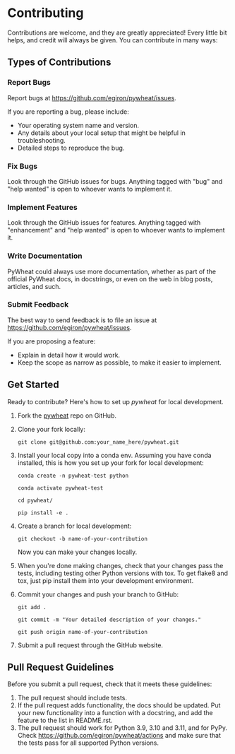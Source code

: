 # Contributing

Contributions are welcome, and they are greatly appreciated! Every
little bit helps, and credit will always be given. You can contribute in many ways:

## Types of Contributions

### Report Bugs

Report bugs at <https://github.com/egiron/pywheat/issues>.

If you are reporting a bug, please include:

-   Your operating system name and version.
-   Any details about your local setup that might be helpful in troubleshooting.
-   Detailed steps to reproduce the bug.

### Fix Bugs

Look through the GitHub issues for bugs. Anything tagged with "bug" and "help wanted" is open to whoever wants to implement it.

### Implement Features

Look through the GitHub issues for features. Anything tagged with "enhancement" and "help wanted" is open to whoever wants to implement it.

### Write Documentation

PyWheat could always use more documentation, whether as part of the official PyWheat docs, in docstrings, or even on the web in blog posts, articles, and such.

### Submit Feedback

The best way to send feedback is to file an issue at <https://github.com/egiron/pywheat/issues>.

If you are proposing a feature:

-   Explain in detail how it would work.
-   Keep the scope as narrow as possible, to make it easier to implement.

## Get Started

Ready to contribute? Here's how to set up _pywheat_ for local development.

1. Fork the [pywheat](https://github.com/egiron/pywheat) repo on GitHub.

2. Clone your fork locally:

    ```
    git clone git@github.com:your_name_here/pywheat.git
    ```

3. Install your local copy into a conda env. Assuming you have conda installed, this is how you set up your fork for local development:

    ```
    conda create -n pywheat-test python
    ```

    ```
    conda activate pywheat-test
    ```

    ```
    cd pywheat/
    ```

    ```
    pip install -e .
    ```

4. Create a branch for local development:

    ```
    git checkout -b name-of-your-contribution
    ```

    Now you can make your changes locally.

5. When you're done making changes, check that your changes pass the tests, including testing other Python versions with tox. To get flake8 and tox, just pip install them into your development environment.

6. Commit your changes and push your branch to GitHub:

    ```
    git add .
    ```

    ```
    git commit -m "Your detailed description of your changes."
    ```

    ```
    git push origin name-of-your-contribution
    ```

7. Submit a pull request through the GitHub website.

## Pull Request Guidelines

Before you submit a pull request, check that it meets these guidelines:

1. The pull request should include tests.
2. If the pull request adds functionality, the docs should be updated. Put your new functionality into a function with a docstring, and add the feature to the list in README.rst.
3. The pull request should work for Python 3.9, 3.10 and 3.11, and for PyPy. Check <https://github.com/egiron/pywheat/actions> and make sure that the tests pass for all supported Python versions.
